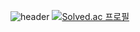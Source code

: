 ![header](https://capsule-render.vercel.app/api?type=wave&color=gradient&height=200&section=header&text=KimJoonHyung&fontSize=90)
[![Solved.ac
프로필](http://mazassumnida.wtf/api/v2/generate_badge?boj=a2456542)](https://solved.ac/a2456542)
